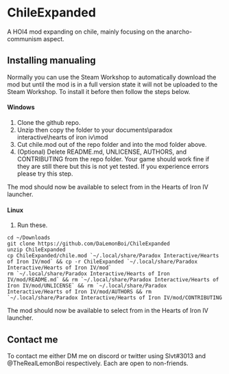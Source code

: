 # ChileExpanded
A HOI4 mod expanding on chile, mainly focusing on the anarcho-communism aspect.

## Installing manualing 
Normally you can use the Steam Workshop to automatically download the mod but until the mod is in a full version state it will not be uploaded to the Steam Workshop. To install it before then follow the steps below.

#### Windows

1. Clone the github repo.
2. Unzip then copy the folder to your documents\paradox interactive\hearts of iron iv\mod
3. Cut chile.mod out of the repo folder and into the mod folder above.
4. (Optional) Delete README.md, UNLICENSE, AUTHORS, and CONTRIBUTING from the repo folder. Your game should work fine if they are still there but this is not yet tested. If you experience errors please try this step.

The mod should now be available to select from in the Hearts of Iron IV launcher.

#### Linux

1. Run these.
```
cd ~/Downloads
git clone https://github.com/DaLemonBoi/ChileExpanded
unzip ChileExpanded
cp ChileExpanded/chile.mod `~/.local/share/Paradox Interactive/Hearts of Iron IV/mod` && cp -r ChileExpanded `~/.local/share/Paradox Interactive/Hearts of Iron IV/mod`
rm `~/.local/share/Paradox Interactive/Hearts of Iron IV/mod/README.md` && rm `~/.local/share/Paradox Interactive/Hearts of Iron IV/mod/UNLICENSE` && rm `~/.local/share/Paradox Interactive/Hearts of Iron IV/mod/AUTHORS && rm `~/.local/share/Paradox Interactive/Hearts of Iron IV/mod/CONTRIBUTING
```

The mod should now be available to select from in the Hearts of Iron IV launcher.

## Contact me

To contact me either DM me on discord or twitter using Slvt#3013 and @TheRealLemonBoi respectively. Each are open to non-friends.
